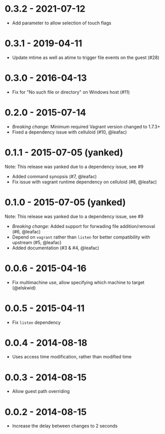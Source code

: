 0.3.2 - 2021-07-12
==================
- Add parameter to allow selection of touch flags

0.3.1 - 2019-04-11
==================
- Update mtime as well as atime to trigger file events on the guest (#28)

0.3.0 - 2016-04-13
==================
- Fix for "No such file or directory" on Windows host (#11)

0.2.0 - 2015-07-14
==================
- *Breaking change:* Minimum required Vagrant version changed to 1.7.3+
- Fixed a dependency issue with celluloid (#10, @leafac)

0.1.1 - 2015-07-05 (yanked)
===========================
Note: This release was yanked due to a dependency issue, see #9
- Added command synopsis (#7, @leafac)
- Fix issue with vagrant runtime dependency on celluloid (#8, @leafac)

0.1.0 - 2015-07-05 (yanked)
===========================
Note: This release was yanked due to a dependency issue, see #9
- *Breaking change:* Added support for forwading file addition/removal (#6, @leafac)
- Depend on `vagrant` rather than `listen` for better compatibility with upstream (#5, @leafac)
- Added documentation (#3 & #4, @leafac)

0.0.6 - 2015-04-16
==================
- Fix multimachine use, allow specifying which machine to target (@elskwid)

0.0.5 - 2015-04-11
==================
- Fix `listen` dependency

0.0.4 - 2014-08-18
==================
- Uses access time modification, rather than modified time

0.0.3 - 2014-08-15
==================
- Allow guest path overriding


0.0.2 - 2014-08-15
==================
- Increase the delay between changes to 2 seconds

